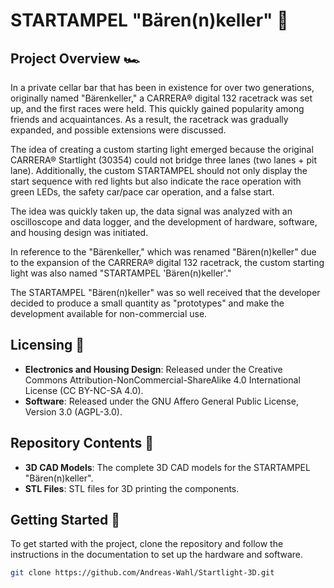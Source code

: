 # STARTAMPEL "Bären(n)keller" 🚦

## Project Overview 🏎️

In a private cellar bar that has been in existence for over two generations, originally named "Bärenkeller," a CARRERA® digital 132 racetrack was set up, and the first races were held. This quickly gained popularity among friends and acquaintances. As a result, the racetrack was gradually expanded, and possible extensions were discussed.

The idea of creating a custom starting light emerged because the original CARRERA® Startlight (30354) could not bridge three lanes (two lanes + pit lane). Additionally, the custom STARTAMPEL should not only display the start sequence with red lights but also indicate the race operation with green LEDs, the safety car/pace car operation, and a false start.

The idea was quickly taken up, the data signal was analyzed with an oscilloscope and data logger, and the development of hardware, software, and housing design was initiated.

In reference to the "Bärenkeller," which was renamed "Bären(n)keller" due to the expansion of the CARRERA® digital 132 racetrack, the custom starting light was also named "STARTAMPEL 'Bären(n)keller'."

The STARTAMPEL "Bären(n)keller" was so well received that the developer decided to produce a small quantity as "prototypes" and make the development available for non-commercial use.

## Licensing 📜

- **Electronics and Housing Design**: Released under the Creative Commons Attribution-NonCommercial-ShareAlike 4.0 International License (CC BY-NC-SA 4.0).
- **Software**: Released under the GNU Affero General Public License, Version 3.0 (AGPL-3.0).

## Repository Contents 📂

- **3D CAD Models**: The complete 3D CAD models for the STARTAMPEL "Bären(n)keller".
- **STL Files**: STL files for 3D printing the components.

## Getting Started 🚀

To get started with the project, clone the repository and follow the instructions in the documentation to set up the hardware and software.

```bash
git clone https://github.com/Andreas-Wahl/Startlight-3D.git
